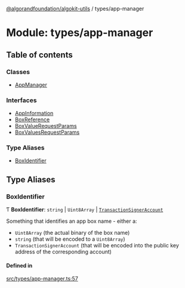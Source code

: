 [@algorandfoundation/algokit-utils](../README.md) / types/app-manager

# Module: types/app-manager

## Table of contents

### Classes

- [AppManager](../classes/types_app_manager.AppManager.md)

### Interfaces

- [AppInformation](../interfaces/types_app_manager.AppInformation.md)
- [BoxReference](../interfaces/types_app_manager.BoxReference.md)
- [BoxValueRequestParams](../interfaces/types_app_manager.BoxValueRequestParams.md)
- [BoxValuesRequestParams](../interfaces/types_app_manager.BoxValuesRequestParams.md)

### Type Aliases

- [BoxIdentifier](types_app_manager.md#boxidentifier)

## Type Aliases

### BoxIdentifier

Ƭ **BoxIdentifier**: `string` \| `Uint8Array` \| [`TransactionSignerAccount`](../interfaces/types_account.TransactionSignerAccount.md)

Something that identifies an app box name - either a:
 * `Uint8Array` (the actual binary of the box name)
 * `string` (that will be encoded to a `Uint8Array`)
 * `TransactionSignerAccount` (that will be encoded into the
   public key address of the corresponding account)

#### Defined in

[src/types/app-manager.ts:57](https://github.com/lempira/algokit-utils-ts/blob/main/src/types/app-manager.ts#L57)
